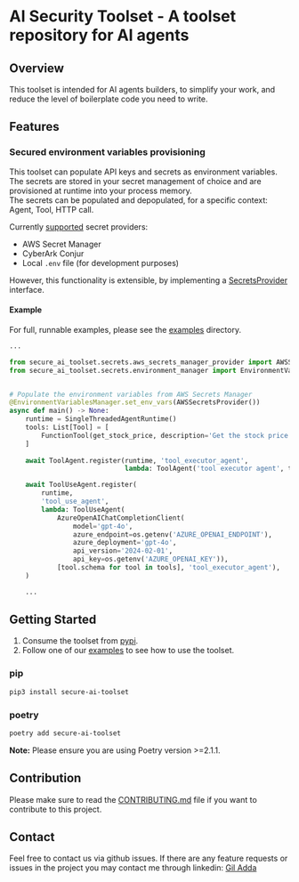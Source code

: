 # AI Security Toolset - A toolset repository for AI agents

## Overview

This toolset is intended for AI agents builders, to simplify your work, and reduce the level of boilerplate code you need to write.

## Features

### Secured environment variables provisioning 

This toolset can populate API keys and secrets as environment variables. The secrets are stored in your secret management of choice and are provisioned at runtime into your process memory.  
The secrets can be populated and depopulated, for a specific context: Agent, Tool, HTTP call.  

Currently [supported](secure_ai_toolset/secrets) secret providers:

- AWS Secret Manager
- CyberArk Conjur
- Local `.env` file (for development purposes)

However, this functionality is extensible, by implementing a [SecretsProvider](secure_ai_toolset/secrets/secrets_provider.py) interface.

#### Example

For full, runnable examples, please see the [examples](examples) directory.

```python
...

from secure_ai_toolset.secrets.aws_secrets_manager_provider import AWSSecretsProvider
from secure_ai_toolset.secrets.environment_manager import EnvironmentVariablesManager


# Populate the environment variables from AWS Secrets Manager
@EnvironmentVariablesManager.set_env_vars(AWSSecretsProvider())
async def main() -> None:
    runtime = SingleThreadedAgentRuntime()
    tools: List[Tool] = [
        FunctionTool(get_stock_price, description='Get the stock price.')
    ]
    
    await ToolAgent.register(runtime, 'tool_executor_agent',
                             lambda: ToolAgent('tool executor agent', tools))

    await ToolUseAgent.register(
        runtime,
        'tool_use_agent',
        lambda: ToolUseAgent(
            AzureOpenAIChatCompletionClient(
                model='gpt-4o',
                azure_endpoint=os.getenv('AZURE_OPENAI_ENDPOINT'),
                azure_deployment='gpt-4o',
                api_version='2024-02-01',
                api_key=os.getenv('AZURE_OPENAI_KEY')),
            [tool.schema for tool in tools], 'tool_executor_agent'),
    )

    ...
```

## Getting Started

1. Consume the toolset from [pypi](https://test.pypi.org/project/secure-ai-toolset/).
2. Follow one of our [examples](examples) to see how to use the toolset.

### pip

```bash
pip3 install secure-ai-toolset
```

### poetry

```bash
poetry add secure-ai-toolset
```

**Note:** Please ensure you are using Poetry version >=2.1.1.

## Contribution

Please make sure to read the [CONTRIBUTING.md](CONTRIBUTING.md) file if you want to contribute to this project.

## Contact
Feel free to contact us via github issues. If there are any feature requests or issues in the project you may contact me through linkedin: [Gil Adda](https://www.linkedin.com/in/gil-adda-6117b9/) 
